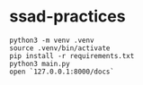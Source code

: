 # ssad-practices

```
python3 -m venv .venv
source .venv/bin/activate
pip install -r requirements.txt
python3 main.py
open `127.0.0.1:8000/docs`
```